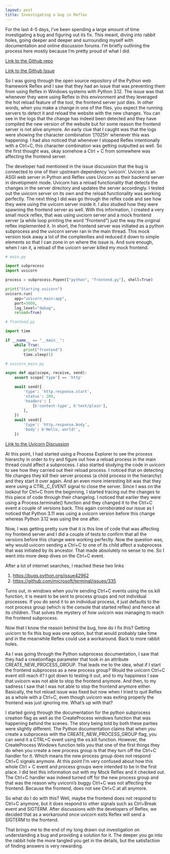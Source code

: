 ```yaml
---
layout: post
title: Investigating a bug in Reflex
---
```


For the last 4-5 days, I’ve been spending a large amount of time investigating a bug and figuring out its fix. This meant, diving into rabbit holes, going deeper and deeper and surrounding myself with documentation and online discussion forums. I’m briefly outlining the process here mostly because I’m pretty proud of what I did.

[Link to the Github repo](https://github.com/reflex-dev/reflex)

[Link to the Github Issue](https://github.com/reflex-dev/reflex/issues/2335)

So I was going through the open source repository of the Python web framework Reflex and I saw that they had an issue that was preventing them from using Reflex in Windows systems with Python 3.12. The issue was that whenever they were using Reflex in this environment and they leveraged the hot reload feature of the tool, the frontend server just dies. In other words, when you make a change in one of the files, you expect the running servers to detect it and reload the website with the new changes. You can see in the logs that the change has indeed been detected and they have compiled the new version of the website but for some reason the frontend server is not alive anymore. An early clue that I caught was that the logs were showing the character combination ‘[?025h’ whenever this was happening. I had also noticed that whenever I stopped Reflex intentionally with a Ctrl+C,  this character combination was getting outputted as well. So the first thought was, okay somehow a Ctrl + C from somewhere was affecting the frontend server.

The developer had mentioned in the issue discussion that the bug is connected to one of their upstream dependency ‘uvicorn’. Uvicorn is an ASGI web server in Python and Reflex uses Uvicorn as their backend server in development mode. Uvicorn has a reload functionality that detects the changes in the server directory and updates the server accordingly. I tested out the uvicorn server on its own and the reload functionality was working perfectly. The next thing I did was go through the reflex code and see how they were using the uvicorn server inside it. I also studied how they were spawning the frontend server as well. With this information, I created a very small mock reflex, that was using uvciorn server and a mock frontend server (a while loop printing the word “Frontend”) just the way the original reflex implemented it. In short, the frontend server was initiated as a python subprocess and the uvicorn server ran in the main thread. This mock version took away a lot of the complexities and reduced it down to simple elements so that I can zone in on where the issue is. And sure enough, when I ran it, a reload of the uvicorn server killed my mock frontend.

```python
# main.py

import subprocess
import uvicorn

process = subprocess.Popen(["python", "frontend.py"], shell=True)

print("Starting uvicorn")
uvicorn.run(
    app="uvicorn_main:app",
    port=5000,
    log_level="debug",
    reload=True)
```

```python
# frontend.py

import time

if __name__ == "__main__":
    while True:
        print("frontend")
        time.sleep(5)
```

```python
# uvicorn_main.py

async def app(scope, receive, send):
    assert scope['type'] == 'http'

    await send({
        'type': 'http.response.start',
        'status': 200,
        'headers': [
            [b'content-type', b'text/plain'],
        ],
    })
    await send({
        'type': 'http.response.body',
        'body': b'Hello, world!',
    })
```

[Link to the Uvicorn Discussion](https://github.com/encode/uvicorn/discussions/2292)

At this point, I had started using a Process Explorer to see the process hierarchy in order to try and figure out how a reload process in the main thread could affect a subprocess. I also started studying the code in uvicorn to see how they carried out their reload process. I noticed that on detecting file changes they kill their server process (a child process in the hierarchy) and they start it over again. And an even more interesting bit was that they were using a CTRL\_C\_EVENT signal to close the server. Since I was on the lookout for Ctrl+C from the beginning, I started tracing out the changes to this piece of code through their changelog. I noticed that earlier they were using a Process.terminate() function and they changed it to the Ctrl+C event a couple of versions back. This again corroborated our issue as I noticed that Python 3.11 was using a uvicorn version before this change whereas Python 3.12 was using the one after.

Now, I was getting pretty sure that it is this line of code that was affecting my frontend server and I did a couple of tests to confirm that all the versions before this change were working perfectly. Now the question was, why would uvicorn sending a Ctrl+C to one of its child affect a subprocess that was initiated by its ancestor. That made absolutely no sense to me. So I went into more deep dives on the Ctrl+C event.

After a lot of internet searches, I reached these two links
1. <https://bugs.python.org/issue42962>
2. <https://github.com/microsoft/terminal/issues/335>

Turns out, in windows when you’re sending Ctrl+C events using the os.kill function, it is meant to be sent to process groups and not individual processes. If you do send it to an individual process, it just defaults to the root process group (which is the console that started reflex) and hence all its children. That solves the mystery of how uvicorn was managing to reach the frontend subprocess.

Now that I know the reason behind the bug, how do I fix this? Getting uvicorn to fix this bug was one option, but that would probably take time and in the meanwhile Reflex could use a workaround. Back to more rabbit holes.

As I was going through the Python subprocess documentation, I saw that they had a creationflags parameter that took in an attribute CREATE\_NEW\_PROCESS\_GROUP. That leads me to the idea, what if I start the frontend subprocess as a new process group? Would the uvicorn Ctrl+C event still reach it? I got down to testing it out, and to my happiness I saw that uvicorn was not able to stop the frontend anymore. And then, to my sadness I saw that I was not able to stop the frontend anymore either. Basically, the hot reload issue was fixed but now when I tried to quit Reflex as a whole with a Ctrl+C, even though uvicorn was exiting properly the frontend was just ignoring me. What’s up with that?

I started going through the documentation for the python subprocess creation flag as well as the CreateProcess windows function that was happening behind the scenes. The story being told by both these parties were slightly different. The Python documentation claims that when you create a subprocess with the CREATE\_NEW\_PROCESS\_GROUP flag, you can send it a CTRL+C event using the os.kill function. However, the CreateProcess Windows function tells you that one of the first things they do when you create a new process group is that they turn off the Ctrl+C handler for it. Which means the new process group does not respond Ctrl+C signals anymore. At this point I’m very confused about how this whole Ctrl + C event and process groups were intended to be in the first place. I did test this information out with my Mock Reflex and it checked out. The Ctrl+C handler was indeed turned off for the new process group and that was the reason why uvicorn’s buggy Ctrl+C was not affecting the frontend. Because the frontend, does not see Ctrl+C at all anymore. 

So what do I do with this? Well, maybe the frontend does not respond to Ctrl+C anymore, but it does respond to other signals such as Ctrl+Break event and SIGTERM. After discussions with the developers of Reflex, we decided that as a workaround once uvicorn exits Reflex will send a SIGTERM to the frontend.

That brings me to the end of my long drawn out investigation on understanding a bug and providing a solution for it. The deeper you go into the rabbit hole the more tangled you get in the details, but the satisfaction of finding answers is very rewarding. 
 

